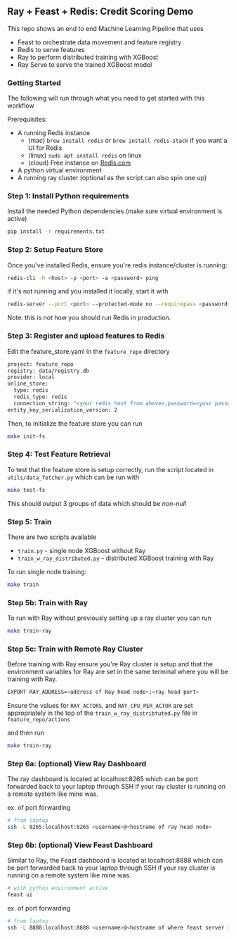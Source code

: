 ## Ray + Feast + Redis: Credit Scoring Demo

This repo shows an end to end Machine Learning Pipeline that uses
 - Feast to orchestrate data movement and feature registry
 - Redis to serve features
 - Ray to perform distributed training with XGBoost
 - Ray Serve to serve the trained XGBoost model

### Getting Started

The following will run through what you need to get started with this
workflow

Prerequisites:
 - A running Redis instance
      - (mac) ``brew install redis`` or ``brew install redis-stack`` if you want a UI for Redis
      - (linux) ``sudo apt install redis`` on linux
      - (cloud) Free instance on [Redis.com](https://redis.com/try-free/)
 - A python virtual environment
 - A running ray cluster (optional as the script can also spin one up)

### Step 1: Install Python requirements

Install the needed Python dependencies (make sure virtual environment is active)

```bash
pip install -r requirements.txt
```

### Step 2: Setup Feature Store

Once you've installed Redis, ensure you're redis instance/cluster is running:

```bash
redis-cli -h <host> -p <port> -a <password> ping
```

if it's not running and you installed it locally, start it with

```bash
redis-server --port <port> --protected-mode no --requirepass <password> --bind 0.0.0.0
```
Note: this is not how you should run Redis in production.

### Step 3: Register and upload features to Redis

Edit the feature_store.yaml in the ``feature_repo`` directory
```bash
project: feature_repo
registry: data/registry.db
provider: local
online_store:
  type: redis
  redis_type: redis
  connection_string: "<your redis host from above>,password=<your password>"
entity_key_serialization_version: 2
```

Then, to initialize the feature store you can run

```bash
make init-fs
```

### Step 4: Test Feature Retrieval

To test that the feature store is setup correctly, run the script
located in ``utils/data_fetcher.py`` which can be run with

```bash
make test-fs
```

This should output 3 groups of data which should be *non-null*

### Step 5: Train

There are two scripts available
 - ``train.py`` - single node XGBoost without Ray
 - ``train_w_ray_distributed.py`` - distributed XGBoost training with Ray

To run single node training:
```bash
make train
```

### Step 5b: Train with Ray

To run with Ray without previously setting up a ray cluster
you can run

```bash
make train-ray
```

### Step 5c: Train with Remote Ray Cluster

Before training with Ray ensure you're Ray cluster is setup
and that the environment variables for Ray are set in the
same terminal where you will be training with Ray.

```bash
EXPORT RAY_ADDRESS=<address of Ray head node>:<ray head port>
```
Ensure the values for ``RAY_ACTORS``, and ``RAY_CPU_PER_ACTOR``
are set appropriately in the top of the ``train_w_ray_distribtuted.py``
file in ``feature_repo/actions``

and then run
```bash
make train-ray
```

### Step 6a: (optional) View Ray Dashboard

The ray dashboard is located at localhost:8265 which can be port
forwarded back to your laptop through SSH if your ray cluster is running
on a remote system like mine was.

ex. of port forwarding

```bash
# from laptop
ssh -L 8265:localhost:8265 <username>@<hostname of ray head node>
```

### Step 6b: (optional) View Feast Dashboard

Similar to Ray, the Feast dashboard is located at localhost:8888 which can be port
forwarded back to your laptop through SSH if your ray cluster is running
on a remote system like mine was.

```bash
# with python environment active
feast ui
```

ex. of port forwarding

```bash
# from laptop
ssh -L 8888:localhost:8888 <username>@<hostname of where feast server is running>
```